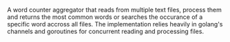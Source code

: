 A word counter aggregator that reads from multiple text files, process them and returns the most common words or searches the occurance of a specific word accross all files.
The implementation relies heavily in golang's channels and goroutines for concurrent reading and processing files. 
